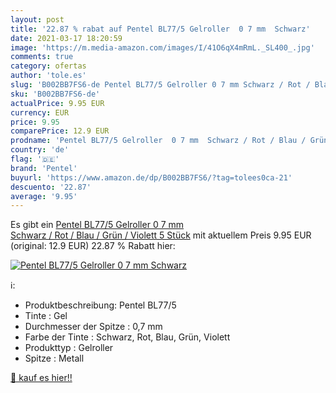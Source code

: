 ```yaml
---
layout: post
title: '22.87 % rabat auf Pentel BL77/5 Gelroller  0 7 mm  Schwarz'
date: 2021-03-17 18:20:59
image: 'https://m.media-amazon.com/images/I/41O6qX4mRmL._SL400_.jpg'
comments: true
category: ofertas
author: 'tole.es'
slug: 'B002BB7FS6-de Pentel BL77/5 Gelroller 0 7 mm Schwarz / Rot / Blau / Grün...'
sku: 'B002BB7FS6-de'
actualPrice: 9.95 EUR
currency: EUR
price: 9.95
comparePrice: 12.9 EUR
prodname: 'Pentel BL77/5 Gelroller  0 7 mm  Schwarz / Rot / Blau / Grün / Violett  5 Stück'
country: 'de'
flag: '🇩🇪'
brand: 'Pentel'
buyurl: 'https://www.amazon.de/dp/B002BB7FS6/?tag=tolees0ca-21'
descuento: '22.87'
average: '9.95'
---
```


Es gibt ein [Pentel BL77/5 Gelroller  0 7 mm  Schwarz / Rot / Blau / Grün / Violett  5 Stück](https://www.amazon.de/dp/B002BB7FS6/?tag=tolees0ca-21) mit aktuellem Preis 9.95 EUR (original: 12.9 EUR) 22.87 % Rabatt hier:

[![Pentel BL77/5 Gelroller  0 7 mm  Schwarz](https://m.media-amazon.com/images/I/41O6qX4mRmL._SL400_.jpg)](https://www.amazon.de/dp/B002BB7FS6/?tag=tolees0ca-21)

ℹ️:

- Produktbeschreibung: Pentel BL77/5
- Tinte : Gel
- Durchmesser der Spitze : 0,7 mm
- Farbe der Tinte : Schwarz, Rot, Blau, Grün, Violett
- Produkttyp : Gelroller
- Spitze : Metall

[🛒 kauf es hier!!](https://www.amazon.de/dp/B002BB7FS6/?tag=tolees0ca-21)
